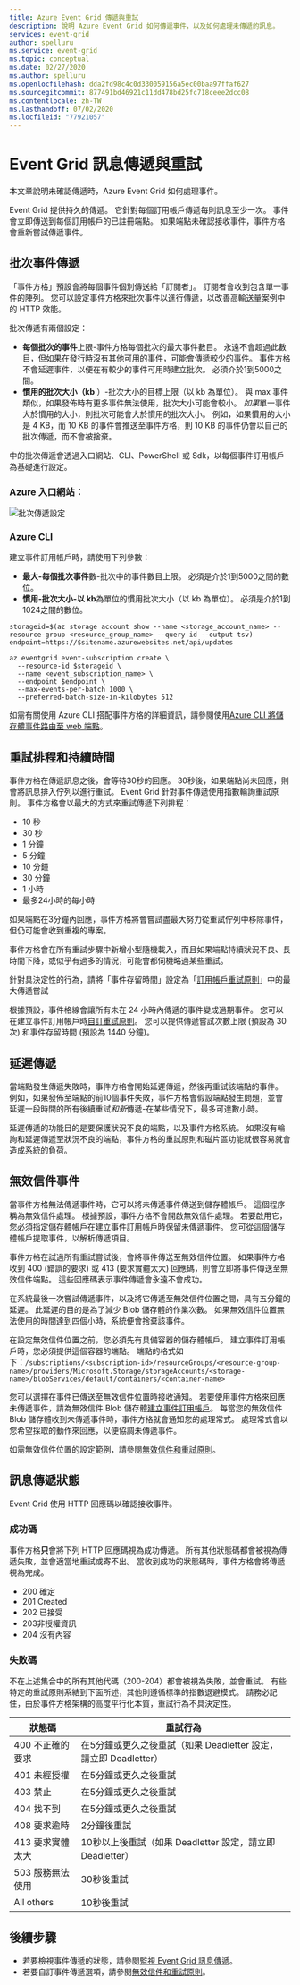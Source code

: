 ```yaml
---
title: Azure Event Grid 傳遞與重試
description: 說明 Azure Event Grid 如何傳遞事件，以及如何處理未傳遞的訊息。
services: event-grid
author: spelluru
ms.service: event-grid
ms.topic: conceptual
ms.date: 02/27/2020
ms.author: spelluru
ms.openlocfilehash: dda2fd98c4c0d330059156a5ec00baa97ffaf627
ms.sourcegitcommit: 877491bd46921c11dd478bd25fc718ceee2dcc08
ms.contentlocale: zh-TW
ms.lasthandoff: 07/02/2020
ms.locfileid: "77921057"
---
```

# <a name="event-grid-message-delivery-and-retry"></a>Event Grid 訊息傳遞與重試

本文章說明未確認傳遞時，Azure Event Grid 如何處理事件。

Event Grid 提供持久的傳遞。 它針對每個訂用帳戶傳遞每則訊息至少一次。 事件會立即傳送到每個訂用帳戶的已註冊端點。 如果端點未確認接收事件，事件方格會重新嘗試傳遞事件。

## <a name="batched-event-delivery"></a>批次事件傳遞

「事件方格」預設會將每個事件個別傳送給「訂閱者」。 訂閱者會收到包含單一事件的陣列。 您可以設定事件方格來批次事件以進行傳遞，以改善高輸送量案例中的 HTTP 效能。

批次傳遞有兩個設定：

* **每個批次的事件**上限-事件方格每個批次的最大事件數目。 永遠不會超過此數目，但如果在發行時沒有其他可用的事件，可能會傳遞較少的事件。 事件方格不會延遲事件，以便在有較少的事件可用時建立批次。 必須介於1到5000之間。
* **慣用的批次大小（kb** ）-批次大小的目標上限（以 kb 為單位）。 與 max 事件類似，如果發佈時有更多事件無法使用，批次大小可能會較小。 *如果*單一事件大於慣用的大小，則批次可能會大於慣用的批次大小。 例如，如果慣用的大小是 4 KB，而 10 KB 的事件會推送至事件方格，則 10 KB 的事件仍會以自己的批次傳遞，而不會被捨棄。

中的批次傳遞會透過入口網站、CLI、PowerShell 或 Sdk，以每個事件訂用帳戶為基礎進行設定。

### <a name="azure-portal"></a>Azure 入口網站： 
![批次傳遞設定](./media/delivery-and-retry/batch-settings.png)

### <a name="azure-cli"></a>Azure CLI
建立事件訂用帳戶時，請使用下列參數： 

- **最大-每個批次事件**數-批次中的事件數目上限。 必須是介於1到5000之間的數位。
- **慣用-批次大小-以 kb**為單位的慣用批次大小（以 kb 為單位）。 必須是介於1到1024之間的數位。

```azurecli
storageid=$(az storage account show --name <storage_account_name> --resource-group <resource_group_name> --query id --output tsv)
endpoint=https://$sitename.azurewebsites.net/api/updates

az eventgrid event-subscription create \
  --resource-id $storageid \
  --name <event_subscription_name> \
  --endpoint $endpoint \
  --max-events-per-batch 1000 \
  --preferred-batch-size-in-kilobytes 512
```

如需有關使用 Azure CLI 搭配事件方格的詳細資訊，請參閱使用[Azure CLI 將儲存體事件路由至 web 端點](../storage/blobs/storage-blob-event-quickstart.md)。

## <a name="retry-schedule-and-duration"></a>重試排程和持續時間

事件方格在傳遞訊息之後，會等待30秒的回應。 30秒後，如果端點尚未回應，則會將訊息排入佇列以進行重試。 Event Grid 針對事件傳遞使用指數輪詢重試原則。 事件方格會以最大的方式來重試傳遞下列排程：

- 10 秒
- 30 秒
- 1 分鐘
- 5 分鐘
- 10 分鐘
- 30 分鐘
- 1 小時
- 最多24小時的每小時

如果端點在3分鐘內回應，事件方格將會嘗試盡最大努力從重試佇列中移除事件，但仍可能會收到重複的專案。

事件方格會在所有重試步驟中新增小型隨機載入，而且如果端點持續狀況不良、長時間下降，或似乎有過多的情況，可能會都伺機略過某些重試。

針對具決定性的行為，請將「事件存留時間」設定為「[訂用帳戶重試原則](manage-event-delivery.md)」中的最大傳遞嘗試

根據預設，事件格線會讓所有未在 24 小時內傳遞的事件變成過期事件。 您可以在建立事件訂用帳戶時[自訂重試原則](manage-event-delivery.md)。 您可以提供傳遞嘗試次數上限 (預設為 30 次) 和事件存留時間 (預設為 1440 分鐘)。

## <a name="delayed-delivery"></a>延遲傳遞

當端點發生傳遞失敗時，事件方格會開始延遲傳遞，然後再重試該端點的事件。 例如，如果發佈至端點的前10個事件失敗，事件方格會假設端點發生問題，並會延遲一段時間的所有後續重試*和新*傳遞-在某些情況下，最多可達數小時。

延遲傳遞的功能目的是要保護狀況不良的端點，以及事件方格系統。 如果沒有輪詢和延遲傳遞至狀況不良的端點，事件方格的重試原則和磁片區功能就很容易就會造成系統的負荷。

## <a name="dead-letter-events"></a>無效信件事件

當事件方格無法傳遞事件時，它可以將未傳遞事件傳送到儲存體帳戶。 這個程序稱為無效信件處理。 根據預設，事件方格不會開啟無效信件處理。 若要啟用它，您必須指定儲存體帳戶在建立事件訂用帳戶時保留未傳遞事件。 您可從這個儲存體帳戶提取事件，以解析傳遞項目。

事件方格在試過所有重試嘗試後，會將事件傳送至無效信件位置。 如果事件方格收到 400 (錯誤的要求) 或 413 (要求實體太大) 回應碼，則會立即將事件傳送至無效信件端點。 這些回應碼表示事件傳遞會永遠不會成功。

在系統最後一次嘗試傳遞事件，以及將它傳遞至無效信件位置之間，具有五分鐘的延遲。 此延遲的目的是為了減少 Blob 儲存體的作業次數。 如果無效信件位置無法使用的時間達到四個小時，系統便會捨棄該事件。

在設定無效信件位置之前，您必須先有具備容器的儲存體帳戶。 建立事件訂用帳戶時，您必須提供這個容器的端點。 端點的格式如下：`/subscriptions/<subscription-id>/resourceGroups/<resource-group-name>/providers/Microsoft.Storage/storageAccounts/<storage-name>/blobServices/default/containers/<container-name>`

您可以選擇在事件已傳送至無效信件位置時接收通知。 若要使用事件方格來回應未傳遞事件，請為無效信件 Blob 儲存體[建立事件訂用帳戶](../storage/blobs/storage-blob-event-quickstart.md?toc=%2fazure%2fevent-grid%2ftoc.json)。 每當您的無效信件 Blob 儲存體收到未傳遞事件時，事件方格就會通知您的處理常式。 處理常式會以您希望採取的動作來回應，以便協調未傳遞事件。

如需無效信件位置的設定範例，請參閱[無效信件和重試原則](manage-event-delivery.md)。

## <a name="message-delivery-status"></a>訊息傳遞狀態

Event Grid 使用 HTTP 回應碼以確認接收事件。 

### <a name="success-codes"></a>成功碼

事件方格**只**會將下列 HTTP 回應碼視為成功傳遞。 所有其他狀態碼都會被視為傳遞失敗，並會適當地重試或寄不出。 當收到成功的狀態碼時，事件方格會將傳遞視為完成。

- 200 確定
- 201 Created
- 202 已接受
- 203非授權資訊
- 204 沒有內容

### <a name="failure-codes"></a>失敗碼

不在上述集合中的所有其他代碼（200-204）都會被視為失敗，並會重試。 有些特定的重試原則系結到下面所述，其他則遵循標準的指數退避模式。 請務必記住，由於事件方格架構的高度平行化本質，重試行為不具決定性。 

| 狀態碼 | 重試行為 |
| ------------|----------------|
| 400 不正確的要求 | 在5分鐘或更久之後重試（如果 Deadletter 設定，請立即 Deadletter） |
| 401 未經授權 | 在5分鐘或更久之後重試 |
| 403 禁止 | 在5分鐘或更久之後重試 |
| 404 找不到 | 在5分鐘或更久之後重試 |
| 408 要求逾時 | 2分鐘後重試 |
| 413 要求實體太大 | 10秒以上後重試（如果 Deadletter 設定，請立即 Deadletter） |
| 503 服務無法使用 | 30秒後重試 |
| All others | 10秒後重試 |


## <a name="next-steps"></a>後續步驟

* 若要檢視事件傳遞的狀態，請參閱[監視 Event Grid 訊息傳遞](monitor-event-delivery.md)。
* 若要自訂事件傳遞選項，請參閱[無效信件和重試原則](manage-event-delivery.md)。
